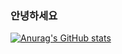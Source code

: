 ### 안녕하세요

[![Anurag's GitHub stats](https://github-readme-stats.vercel.app/api?username=ifif3526)](https://github.com/IFIF3526/github-readme-stats)
